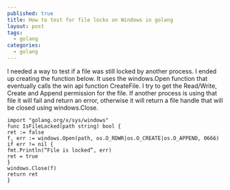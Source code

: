```yaml
---
published: true
title: How to test for file locks on Windows in golang
layout: post
tags:
  - golang
categories:
  - golang
---
```





I needed a way to test if a file was still locked by another process.  I ended up creating the function below.  It uses the windows.Open function that eventually calls the win api function CreateFile.  I try to get the Read/Write, Create and Append permission for the file.  If another process is using that file it will fail and return an error, otherwise it will return a file handle that will be closed using windows.Close.

```golang
import "golang.org/x/sys/windows"
func IsFileLocked(path string) bool {
ret := false
f, err := windows.Open(path, os.O_RDWR|os.O_CREATE|os.O_APPEND, 0666)
if err != nil {
fmt.Println(“File is locked”, err)
ret = true
}
windows.Close(f)
return ret
}
```
